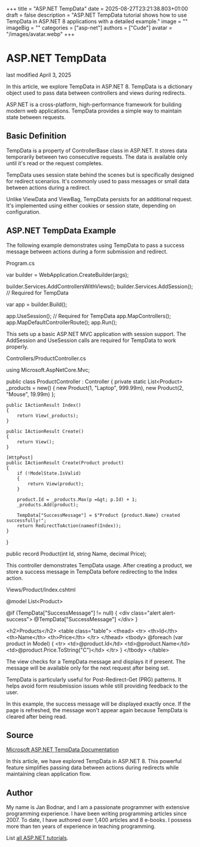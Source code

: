 +++
title = "ASP.NET TempData"
date = 2025-08-27T23:21:38.803+01:00
draft = false
description = "ASP.NET TempData tutorial shows how to use
TempData in ASP.NET 8 applications with a detailed example."
image = ""
imageBig = ""
categories = ["asp-net"]
authors = ["Cude"]
avatar = "/images/avatar.webp"
+++

# ASP.NET TempData

last modified April 3, 2025

In this article, we explore TempData in ASP.NET 8. TempData is a dictionary
object used to pass data between controllers and views during redirects.

ASP.NET is a cross-platform, high-performance framework for building modern web
applications. TempData provides a simple way to maintain state between requests.

## Basic Definition

TempData is a property of ControllerBase class in ASP.NET. It stores data
temporarily between two consecutive requests. The data is available only until
it's read or the request completes.

TempData uses session state behind the scenes but is specifically designed for
redirect scenarios. It's commonly used to pass messages or small data between
actions during a redirect.

Unlike ViewData and ViewBag, TempData persists for an additional request. It's
implemented using either cookies or session state, depending on configuration.

## ASP.NET TempData Example

The following example demonstrates using TempData to pass a success message
between actions during a form submission and redirect.

Program.cs
  

var builder = WebApplication.CreateBuilder(args);

builder.Services.AddControllersWithViews();
builder.Services.AddSession(); // Required for TempData

var app = builder.Build();

app.UseSession(); // Required for TempData
app.MapControllers();
app.MapDefaultControllerRoute();
app.Run();

This sets up a basic ASP.NET MVC application with session support. The
AddSession and UseSession calls are required for
TempData to work properly.

Controllers/ProductController.cs
  

using Microsoft.AspNetCore.Mvc;

public class ProductController : Controller
{
    private static List&lt;Product&gt; _products = new()
    {
        new Product(1, "Laptop", 999.99m),
        new Product(2, "Mouse", 19.99m)
    };

    public IActionResult Index()
    {
        return View(_products);
    }

    public IActionResult Create()
    {
        return View();
    }

    [HttpPost]
    public IActionResult Create(Product product)
    {
        if (!ModelState.IsValid)
        {
            return View(product);
        }

        product.Id = _products.Max(p =&gt; p.Id) + 1;
        _products.Add(product);

        TempData["SuccessMessage"] = $"Product {product.Name} created successfully!";
        return RedirectToAction(nameof(Index));
    }
}

public record Product(int Id, string Name, decimal Price);

This controller demonstrates TempData usage. After creating a product, we store
a success message in TempData before redirecting to the Index action.

Views/Product/Index.cshtml
  

@model List&lt;Product&gt;

@if (TempData["SuccessMessage"] != null)
{
    &lt;div class="alert alert-success"&gt;
        @TempData["SuccessMessage"]
    &lt;/div&gt;
}

&lt;h2&gt;Products&lt;/h2&gt;
&lt;table class="table"&gt;
    &lt;thead&gt;
        &lt;tr&gt;
            &lt;th&gt;Id&lt;/th&gt;
            &lt;th&gt;Name&lt;/th&gt;
            &lt;th&gt;Price&lt;/th&gt;
        &lt;/tr&gt;
    &lt;/thead&gt;
    &lt;tbody&gt;
        @foreach (var product in Model)
        {
            &lt;tr&gt;
                &lt;td&gt;@product.Id&lt;/td&gt;
                &lt;td&gt;@product.Name&lt;/td&gt;
                &lt;td&gt;@product.Price.ToString("C")&lt;/td&gt;
            &lt;/tr&gt;
        }
    &lt;/tbody&gt;
&lt;/table&gt;

The view checks for a TempData message and displays it if present. The message
will be available only for the next request after being set.

TempData is particularly useful for Post-Redirect-Get (PRG) patterns. It helps
avoid form resubmission issues while still providing feedback to the user.

In this example, the success message will be displayed exactly once. If the
page is refreshed, the message won't appear again because TempData is cleared
after being read.

## Source

[Microsoft ASP.NET TempData Documentation](https://learn.microsoft.com/en-us/aspnet/core/mvc/views/temp-data?view=aspnetcore-8.0)

In this article, we have explored TempData in ASP.NET 8. This powerful feature
simplifies passing data between actions during redirects while maintaining
clean application flow.

## Author

My name is Jan Bodnar, and I am a passionate programmer with extensive
programming experience. I have been writing programming articles since 2007.
To date, I have authored over 1,400 articles and 8 e-books. I possess more
than ten years of experience in teaching programming.

List [all ASP.NET tutorials](/all/#asp-net).